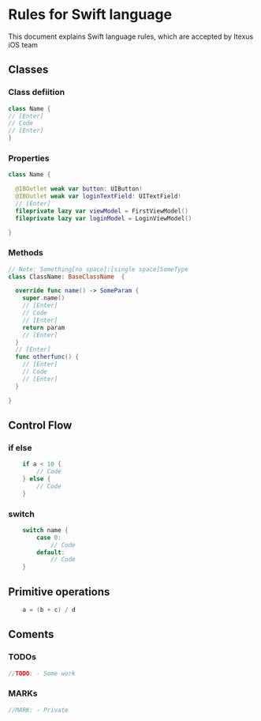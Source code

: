 
#  Rules for Swift language

This document explains Swift language rules, which are accepted by Itexus iOS team

## Classes

###  Class defiition

```Swift
class Name {
// [Enter]
// Code
// [Enter]
}
```

### Properties

```Swift
class Name {

  @IBOutlet weak var button: UIButton!
  @IBOutlet weak var loginTextField: UITextField!
  // [Enter]
  fileprivate lazy var viewModel = FirstViewModel()
  fileprivate lazy var loginModel = LoginViewModel()

}
```

### Methods

```Swift
// Note: Something[no space]:[single space]SomeType
class ClassName: BaseClassName  {

  override func name() -> SomeParam {
    super.name()
    // [Enter]
    // Code
    // [Enter]
    return param
    // [Enter]
  }
  // [Enter]
  func otherfunc() {
    // [Enter]
    // Code
    // [Enter]
  }

}
```

## Control Flow

### if else

```Swift
    if a < 10 {
        // Code
    } else {
        // Code
    }
```

### switch

```Swift
    switch name {
        case 0:
            // Code
        default:
            // Code
    }
```

## Primitive operations

```Swift
    a = (b + c) / d
```

## Coments

### TODOs
```Swift
//TODO: - Some work
```

### MARKs
```Swift
//MARK: - Private
```
